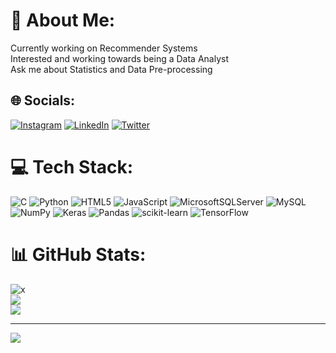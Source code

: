# 💫 About Me:
Currently working on Recommender Systems<br>Interested and working towards being a Data Analyst<br>Ask me about Statistics and Data Pre-processing<br>


## 🌐 Socials:
[![Instagram](https://img.shields.io/badge/Instagram-%23E4405F.svg?logo=Instagram&logoColor=white)](https://instagram.com/mann__pahilwani) [![LinkedIn](https://img.shields.io/badge/LinkedIn-%230077B5.svg?logo=linkedin&logoColor=white)](https://linkedin.com/in/manav-pahilwani-a81a25207) [![Twitter](https://img.shields.io/badge/Twitter-%231DA1F2.svg?logo=Twitter&logoColor=white)](https://twitter.com/MannPahilwani) 

# 💻 Tech Stack:
![C](https://img.shields.io/badge/c-%2300599C.svg?style=for-the-badge&logo=c&logoColor=white) ![Python](https://img.shields.io/badge/python-3670A0?style=for-the-badge&logo=python&logoColor=ffdd54) ![HTML5](https://img.shields.io/badge/html5-%23E34F26.svg?style=for-the-badge&logo=html5&logoColor=white) ![JavaScript](https://img.shields.io/badge/javascript-%23323330.svg?style=for-the-badge&logo=javascript&logoColor=%23F7DF1E) ![MicrosoftSQLServer](https://img.shields.io/badge/Microsoft%20SQL%20Sever-CC2927?style=for-the-badge&logo=microsoft%20sql%20server&logoColor=white) ![MySQL](https://img.shields.io/badge/mysql-%2300f.svg?style=for-the-badge&logo=mysql&logoColor=white) ![NumPy](https://img.shields.io/badge/numpy-%23013243.svg?style=for-the-badge&logo=numpy&logoColor=white) ![Keras](https://img.shields.io/badge/Keras-%23D00000.svg?style=for-the-badge&logo=Keras&logoColor=white) ![Pandas](https://img.shields.io/badge/pandas-%23150458.svg?style=for-the-badge&logo=pandas&logoColor=white) ![scikit-learn](https://img.shields.io/badge/scikit--learn-%23F7931E.svg?style=for-the-badge&logo=scikit-learn&logoColor=white) ![TensorFlow](https://img.shields.io/badge/TensorFlow-%23FF6F00.svg?style=for-the-badge&logo=TensorFlow&logoColor=white)
# 📊 GitHub Stats:
![x](https://github-readme-stats.vercel.app/api?username=Hamilton122002&theme=great-gatsby&hide_border=false&include_all_commits=false&count_private=false)<br/>
![](https://github-readme-streak-stats.herokuapp.com/?user=Hamilton122002&theme=great-gatsby&hide_border=false)<br/>
![](https://github-readme-stats.vercel.app/api/top-langs/?username=Hamilton122002&theme=great-gatsby&hide_border=false&include_all_commits=false&count_private=false&layout=compact)

---
[![](https://visitcount.itsvg.in/api?id=Hamilton122002&icon=8&color=7)](https://visitcount.itsvg.in)
